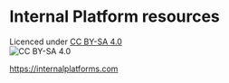 # Internal Platform resources

Licenced under [CC BY-SA 4.0](https://creativecommons.org/licenses/by-sa/4.0/)  
![CC BY-SA 4.0](https://licensebuttons.net/l/by-sa/3.0/88x31.png)

https://internalplatforms.com


